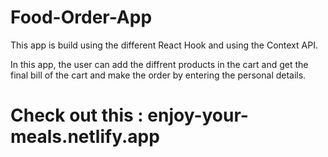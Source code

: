 # Food-Order-App
This app is build using the different React Hook and using the Context API.

In this app, the user can add the diffrent products in the cart and get the final bill of the cart and make the order by entering the personal details.

# Check out this : enjoy-your-meals.netlify.app
